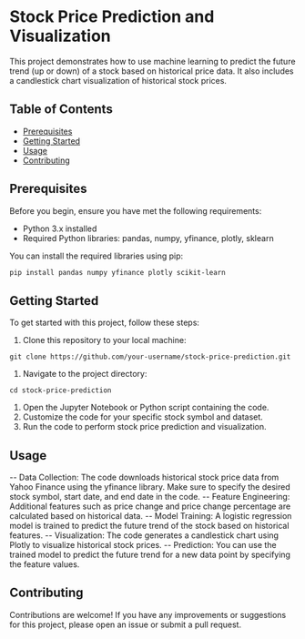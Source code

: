 # Stock Price Prediction and Visualization

This project demonstrates how to use machine learning to predict the future trend (up or down) of a stock based on historical price data. It also includes a candlestick chart visualization of historical stock prices.

## Table of Contents

- [Prerequisites](#prerequisites)
- [Getting Started](#getting-started)
- [Usage](#usage)
- [Contributing](#contributing)

## Prerequisites

Before you begin, ensure you have met the following requirements:

- Python 3.x installed
- Required Python libraries: pandas, numpy, yfinance, plotly, sklearn

You can install the required libraries using pip:

```bash
pip install pandas numpy yfinance plotly scikit-learn
```

## Getting Started
To get started with this project, follow these steps:
1. Clone this repository to your local machine:
```Clone this repository to your local machine:
git clone https://github.com/your-username/stock-price-prediction.git
```
1. Navigate to the project directory:
```
cd stock-price-prediction
```
1. Open the Jupyter Notebook or Python script containing the code.
2. Customize the code for your specific stock symbol and dataset.
3. Run the code to perform stock price prediction and visualization.

## Usage
-- Data Collection: The code downloads historical stock price data from Yahoo Finance using the yfinance library. Make sure to specify the desired stock symbol, start date, and end date in the code.
-- Feature Engineering: Additional features such as price change and price change percentage are calculated based on historical data.
-- Model Training: A logistic regression model is trained to predict the future trend of the stock based on historical features.
-- Visualization: The code generates a candlestick chart using Plotly to visualize historical stock prices.
-- Prediction: You can use the trained model to predict the future trend for a new data point by specifying the feature values.

## Contributing
Contributions are welcome! If you have any improvements or suggestions for this project, please open an issue or submit a pull request.
